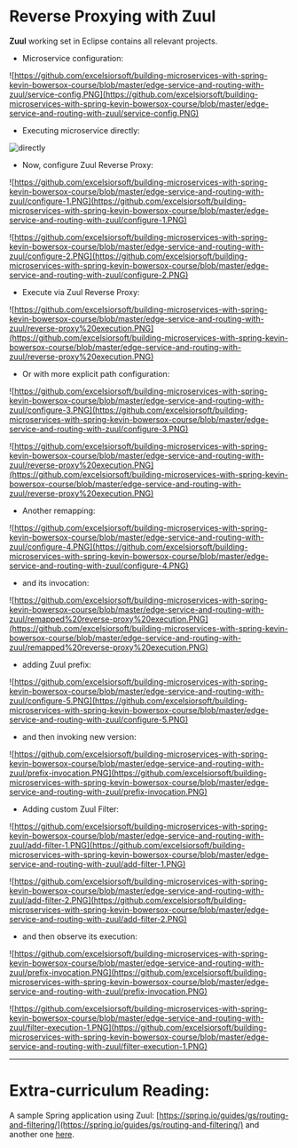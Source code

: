 # Reverse Proxying with Zuul

**Zuul** working set in Eclipse contains all relevant projects.

- Microservice configuration:

![https://github.com/excelsiorsoft/building-microservices-with-spring-kevin-bowersox-course/blob/master/edge-service-and-routing-with-zuul/service-config.PNG](https://github.com/excelsiorsoft/building-microservices-with-spring-kevin-bowersox-course/blob/master/edge-service-and-routing-with-zuul/service-config.PNG)

- Executing microservice directly: 

![directly](https://github.com/excelsiorsoft/building-microservices-with-spring-kevin-bowersox-course/blob/master/edge-service-and-routing-with-zuul/direct%20execution.PNG)

- Now, configure Zuul Reverse Proxy:

![https://github.com/excelsiorsoft/building-microservices-with-spring-kevin-bowersox-course/blob/master/edge-service-and-routing-with-zuul/configure-1.PNG](https://github.com/excelsiorsoft/building-microservices-with-spring-kevin-bowersox-course/blob/master/edge-service-and-routing-with-zuul/configure-1.PNG)

![https://github.com/excelsiorsoft/building-microservices-with-spring-kevin-bowersox-course/blob/master/edge-service-and-routing-with-zuul/configure-2.PNG](https://github.com/excelsiorsoft/building-microservices-with-spring-kevin-bowersox-course/blob/master/edge-service-and-routing-with-zuul/configure-2.PNG)

- Execute via Zuul Reverse Proxy: 

![https://github.com/excelsiorsoft/building-microservices-with-spring-kevin-bowersox-course/blob/master/edge-service-and-routing-with-zuul/reverse-proxy%20execution.PNG](https://github.com/excelsiorsoft/building-microservices-with-spring-kevin-bowersox-course/blob/master/edge-service-and-routing-with-zuul/reverse-proxy%20execution.PNG)

- Or with more explicit path configuration:

![https://github.com/excelsiorsoft/building-microservices-with-spring-kevin-bowersox-course/blob/master/edge-service-and-routing-with-zuul/configure-3.PNG](https://github.com/excelsiorsoft/building-microservices-with-spring-kevin-bowersox-course/blob/master/edge-service-and-routing-with-zuul/configure-3.PNG)

![https://github.com/excelsiorsoft/building-microservices-with-spring-kevin-bowersox-course/blob/master/edge-service-and-routing-with-zuul/reverse-proxy%20execution.PNG](https://github.com/excelsiorsoft/building-microservices-with-spring-kevin-bowersox-course/blob/master/edge-service-and-routing-with-zuul/reverse-proxy%20execution.PNG)

- Another remapping:

![https://github.com/excelsiorsoft/building-microservices-with-spring-kevin-bowersox-course/blob/master/edge-service-and-routing-with-zuul/configure-4.PNG](https://github.com/excelsiorsoft/building-microservices-with-spring-kevin-bowersox-course/blob/master/edge-service-and-routing-with-zuul/configure-4.PNG)

- and its invocation:

![https://github.com/excelsiorsoft/building-microservices-with-spring-kevin-bowersox-course/blob/master/edge-service-and-routing-with-zuul/remapped%20reverse-proxy%20execution.PNG](https://github.com/excelsiorsoft/building-microservices-with-spring-kevin-bowersox-course/blob/master/edge-service-and-routing-with-zuul/remapped%20reverse-proxy%20execution.PNG)

- adding Zuul prefix:

![https://github.com/excelsiorsoft/building-microservices-with-spring-kevin-bowersox-course/blob/master/edge-service-and-routing-with-zuul/configure-5.PNG](https://github.com/excelsiorsoft/building-microservices-with-spring-kevin-bowersox-course/blob/master/edge-service-and-routing-with-zuul/configure-5.PNG)

- and then invoking new version:

![https://github.com/excelsiorsoft/building-microservices-with-spring-kevin-bowersox-course/blob/master/edge-service-and-routing-with-zuul/prefix-invocation.PNG](https://github.com/excelsiorsoft/building-microservices-with-spring-kevin-bowersox-course/blob/master/edge-service-and-routing-with-zuul/prefix-invocation.PNG)

- Adding custom Zuul  Filter:

![https://github.com/excelsiorsoft/building-microservices-with-spring-kevin-bowersox-course/blob/master/edge-service-and-routing-with-zuul/add-filter-1.PNG](https://github.com/excelsiorsoft/building-microservices-with-spring-kevin-bowersox-course/blob/master/edge-service-and-routing-with-zuul/add-filter-1.PNG)

![https://github.com/excelsiorsoft/building-microservices-with-spring-kevin-bowersox-course/blob/master/edge-service-and-routing-with-zuul/add-filter-2.PNG](https://github.com/excelsiorsoft/building-microservices-with-spring-kevin-bowersox-course/blob/master/edge-service-and-routing-with-zuul/add-filter-2.PNG)

- and then observe its execution:

![https://github.com/excelsiorsoft/building-microservices-with-spring-kevin-bowersox-course/blob/master/edge-service-and-routing-with-zuul/prefix-invocation.PNG](https://github.com/excelsiorsoft/building-microservices-with-spring-kevin-bowersox-course/blob/master/edge-service-and-routing-with-zuul/prefix-invocation.PNG)

![https://github.com/excelsiorsoft/building-microservices-with-spring-kevin-bowersox-course/blob/master/edge-service-and-routing-with-zuul/filter-execution-1.PNG](https://github.com/excelsiorsoft/building-microservices-with-spring-kevin-bowersox-course/blob/master/edge-service-and-routing-with-zuul/filter-execution-1.PNG)



-------------------------

# Extra-curriculum Reading:

A sample Spring application using Zuul: [https://spring.io/guides/gs/routing-and-filtering/](https://spring.io/guides/gs/routing-and-filtering/) and another one [here](https://piotrminkowski.wordpress.com/2017/02/05/part-1-creating-microservice-using-spring-cloud-eureka-and-zuul/). 



